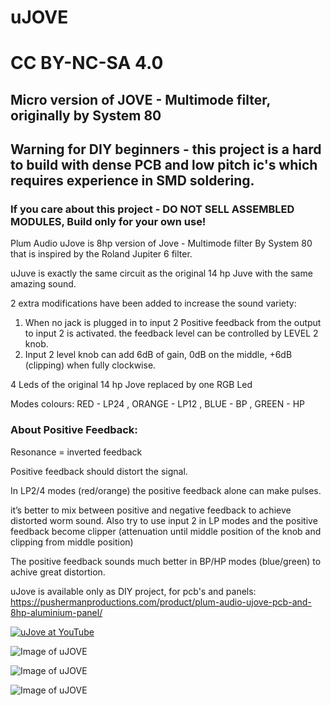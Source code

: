 # uJOVE
# CC BY-NC-SA 4.0
## Micro version of JOVE - Multimode filter, originally by System 80
## Warning for DIY beginners - this project is a hard to build with dense PCB and low pitch ic's which requires experience in SMD soldering.
### If you care about this project - DO NOT SELL ASSEMBLED MODULES, Build only for your own use!

Plum Audio uJove is 8hp version of Jove - Multimode filter By System 80 that is inspired by the Roland Jupiter 6 filter.

uJuve is exactly the same circuit as the original 14 hp Juve with the same amazing sound. 


2 extra modifications have been added to increase the sound variety:


1. When no jack is plugged in to input 2 Positive feedback from the output to input 2 is activated. the feedback level can be controlled by LEVEL 2 knob.
2. Input 2 level knob can add 6dB of gain, 0dB on the middle, +6dB (clipping) when fully clockwise. 


4 Leds of the original 14 hp Jove replaced by one RGB Led

Modes colours:
RED - LP24 , ORANGE - LP12 , BLUE - BP , GREEN - HP

### About Positive Feedback:
Resonance = inverted feedback 

Positive feedback should distort the signal.

In LP2/4 modes (red/orange) the positive feedback alone can make pulses.

it’s better to mix between positive and negative feedback to achieve distorted worm sound.
Also try to use input 2 in LP modes and the positive feedback become clipper (attenuation until middle position of the knob and clipping from middle position)

The positive feedback sounds much better in BP/HP modes (blue/green) to achive great distortion.

uJove is available only as DIY project, for pcb's and panels: https://pushermanproductions.com/product/plum-audio-ujove-pcb-and-8hp-aluminium-panel/

[![uJove at YouTube](https://github.com/Shayshez/uJOVE/blob/master/YouTube.png)](https://youtu.be/qpCmzDNtNPw)

![Image of uJOVE](https://github.com/Shayshez/uJOVE/blob/master/uJove_pr_s.png)


![Image of uJOVE](https://github.com/Shayshez/uJOVE/blob/master/uJOVE5T.png)


![Image of uJOVE](https://github.com/Shayshez/uJOVE/blob/master/uJOVE5B.png)

